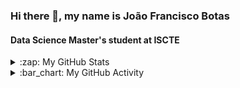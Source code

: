 ### Hi there 👋, my name is João Francisco Botas
#### Data Science Master's student at ISCTE
<!--![Data Science Master's student at ISCTE]()-->


<!--[<img src='https://cdn.jsdelivr.net/npm/simple-icons@3.0.1/icons/github.svg' alt='github' height='40'>](https://github.com/JoniFB03)  [<img src='https://cdn.jsdelivr.net/npm/simple-icons@3.0.1/icons/linkedin.svg' alt='linkedin' height='40'>](https://www.linkedin.com/in/joaof-botas/) -->



<!--
**JoniFB03/JoniFB03** is a ✨ _special_ ✨ repository because its `README.md` (this file) appears on your GitHub profile.

Here are some ideas to get you started:

- 🔭 I’m currently working on ...
- 🌱 I’m currently learning ...
- 👯 I’m looking to collaborate on ...
- 🤔 I’m looking for help with ...
- 💬 Ask me about ...
- 📫 How to reach me: ...
- 😄 Pronouns: ...
- ⚡ Fun fact: ...
-->

<details>
  <summary>:zap: My GitHub Stats</summary>

  <img align="left" height="180" alt="GitHub Stats" src="https://github-readme-stats-joao-botas-projects.vercel.app/api?username=JoniFB03&show_icons=true&hide_border=false&title_color=ff652f&icon_color=FFE400&bg_color=09131B&text_color=ffffff&border_color=0c1a25" />
  <img src="https://github-readme-stats.vercel.app/api/top-langs?username=JoniFB03&locale=en&hide_title=false&layout=compact&card_width=320&langs_count=5&theme=gotham&hide_border=false" height="180" alt="languages graph"  />

</details>

<details>
  <summary>:bar_chart: My GitHub Activity</summary>
<!--START_SECTION:activity-->
1. 🚀 Published release [v1.0.0](https://github.com/boladouro/pfacd/releases/tag/relatorio) in [boladouro/pfacd](https://github.com/boladouro/pfacd)
<!--END_SECTION:activity-->
</details>

